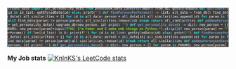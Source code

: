 <p align="center">
 
</p align="center">
<img src="https://github.com/leabrun/leabrun/blob/main/images/header.png" />

<b>My Job stats</b>
[![KnlnKS's LeetCode stats](https://leetcode-stats-six.vercel.app/api?username=leabrun&theme=dark)](https://github.com/KnlnKS/leetcode-stats)
